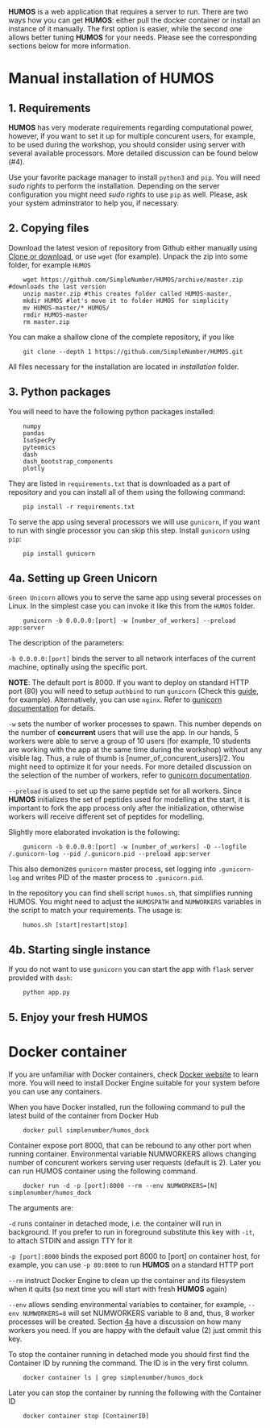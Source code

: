 **HUMOS** is a web application that requires a server to run. There are two ways how you can get **HUMOS**: either pull the docker container or install an instance of it manually. The first option is easier, while the second one allows better tuning **HUMOS** for your needs. Please see the corresponding sections below for more information.

# Manual installation of HUMOS

## 1. Requirements 

**HUMOS** has very moderate requirements regarding computational power, however, if you want to set it up for multiple concurent users, for example, to be used during the workshop, you should consider using server with several available processors. More detailed discussion can be found below (#4).

Use your favorite package manager to install `python3` and `pip`. You will need *sudo rights* to perform the installation.
Depending on the server configuration you might need *sudo rights* to use `pip` as well. Please, ask your system adminstrator to help you, if necessary.
    
## 2. Copying files

Download the latest vesion of repository from Github either manually using [Clone or download](https://github.com/SimpleNumber/HUMOS/archive/master.zip), or use `wget` (for example).
Unpack the zip into some folder, for example `HUMOS`

```shell
    wget https://github.com/SimpleNumber/HUMOS/archive/master.zip #downloads the last version
    unzip master.zip #this creates folder called HUMOS-master, 
    mkdir HUMOS #let's move it to folder HUMOS for simplicity
    mv HUMOS-master/* HUMOS/
    rmdir HUMOS-master
    rm master.zip
```

You can make a shallow clone of the complete repository, if you like

```
    git clone --depth 1 https://github.com/SimpleNumber/HUMOS.git
```
All files necessary for the installation are located in *installation* folder. 

## 3. Python packages

You will need to have the following python packages installed:

```
    numpy
    pandas
    IsoSpecPy
    pyteomics
    dash
    dash_bootstrap_components
    plotly
```

They are listed in `requirements.txt` that is downloaded as a part of repository and you can install all of them using the following command:

```shell
    pip install -r requirements.txt
```

To serve the app using several processors we will use `gunicorn`, if you want to run with single processor you can skip this step.
Install `gunicorn` using `pip`:

```shell
    pip install gunicorn
```

## 4a. Setting up Green Unicorn

`Green Unicorn` allows you to serve the same app using several processes on Linux. In the simplest case you can invoke it like this from the `HUMOS` folder.
```shell
    gunicorn -b 0.0.0.0:[port] -w [number_of_workers] --preload app:server
```
The description of the parameters:

`-b 0.0.0.0:[port]` binds the server to all network interfaces of the current machine, optinally using the specific port.

**NOTE**: The default port is 8000. If you want to deploy on standard HTTP port (80) you will need to setup `authbind` to run `gunicorn`
(Check this [guide](https://mutelight.org/authbind), for example). Alternatively, you can use `nginx`. Refer to [gunicorn documentation](http://docs.gunicorn.org/en/stable/deploy.html) for details.

`-w` sets the number of worker processes to spawn. This number depends on the number of **concurrent** users that will use the app. In our hands, 5 workers were able to serve a group of 10 users (for example, 10 students are working with the app at the same time during the workshop) without any visible lag. Thus, a rule of thumb is \[numer_of_concurent_users\]/2.
You might need to optimize it for your needs. For more detailed discussion on the selection of the number of workers, refer to [gunicorn documentation](http://docs.gunicorn.org/en/stable/design.html#how-many-workers).

`--preload` is used to set up the same peptide set for all workers. Since **HUMOS** initializes the set of peptides used for modelling at the start, it is important to fork the app process only after the initialization, otherwise workers will receive different set of peptides for modelling.

Slightly more elaborated invokation is the following:
```shell
    gunicorn -b 0.0.0.0:[port] -w [number_of_workers] -D --logfile /.gunicorn-log --pid /.gunicorn.pid --preload app:server
```

This also demonizes `gunicorn` master process, set logging into `.gunicorn-log` and writes PID of the master process to `.gunicorn.pid`.

In the repository you can find shell script `humos.sh`, that simplifies running HUMOS. You might need to adjust the `HUMOSPATH` and `NUMWORKERS` variables in the script to match your requirements. The usage is:
```shell
    humos.sh [start|restart|stop]
```

## 4b. Starting single instance

If you do not want to use `gunicorn` you can start the app with `flask` server provided with `dash`:
```shell
    python app.py
```

## 5. Enjoy your fresh HUMOS

# Docker container

If you are unfamiliar with Docker containers, check [Docker website](https://www.docker.com/get-started) to learn more. You will need to install Docker Engine suitable for your system before you can use any containers.

When you have Docker installed, run the following command to pull the latest build of the container from Docker Hub

```shell
    docker pull simplenumber/humos_dock
```

Container expose port 8000, that can be rebound to any other port when running container. Environmental variable NUMWORKERS allows changing number of concurent workers serving user requests (default is 2). Later you can run HUMOS container using the following command.

```shell
    docker run -d -p [port]:8000 --rm --env NUMWORKERS=[N] simplenumber/humos_dock
```

The arguments are:

   `-d` runs container in detached mode, i.e. the container will run in background. If you prefer to run in foreground substitute this key with `-it`, to attach STDIN and assign TTY for it

   `-p [port]:8000` binds the exposed port 8000 to [port] on container host, for example, you can use `-p 80:8000` to run **HUMOS** on a standard HTTP port
   
   `--rm` instruct Docker Engine to clean up the container and its filesystem when it quits (so next time you will start with fresh **HUMOS** again)
   
   `--env` allows sending environmental variables to container, for example, `--env NUMWORKERS=8` will set NUMWORKERS variable to 8 and, thus, 8 worker processes will be created. Section [4a](#4a-setting-up-green-unicorn) have a discussion on how many workers you need. If you are happy with the default value (2) just ommit this key.

To stop the container running in detached mode you should first find the Container ID by running the command. The ID is in the very first column.

```shell
    docker container ls | grep simplenumber/humos_dock
```

Later you can stop the container by running the following with the Container ID

```shell
    docker container stop [ContainerID]
```
